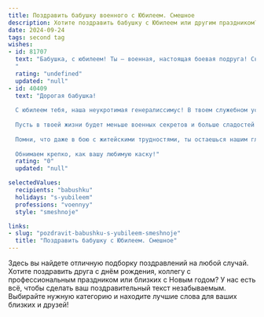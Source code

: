 ```yaml
---
title: Поздравить бабушку военного с Юбилеем. Смешное
description: Хотите поздравить бабушку с Юбилеем или другим праздником? Наш ИИ создаст незабываемое поздравление, а вы обязательно выделитесь среди других.  
date: 2024-09-24
tags: second tag
wishes:
- id: 81707
  text: "Бабушка, с юбилеем! Ты – военная, настоящая боевая подруга! Сколько лет ты стойко защищаешь нас от нашествия внуков, отбиваешь атаки сладкоежек и держишь оборону против армии игрушек! Желаем тебе крепкого здоровья, боевого духа и много-много сладкой жизни!
  "
  rating: "undefined"
  updated: "null"
- id: 40409
  text: "Дорогая бабушка!
  
  С юбилеем тебя, наша неукротимая генералиссимус! В твоем служебном уставе точно прописано: \"Защищать семью на первом месте, а потом уже Родину\". Мы знаем, что на фронте ты была беспощадной, а дома — доброй и заботливой.
  
  Пусть в твоей жизни будет меньше военных секретов и больше сладостей! Желаем, чтобы каждый день приносил только дезертирашки радости, адреналин смеха и ротацию хорошего настроения.
  
  Помни, что даже в бою с житейскими трудностями, ты остаешься нашим главным командиром и стратегом. Поздравляю с днем рождения, пусть штаб твоего счастья всегда будет на боевом посту!
  
  Обнимаем крепко, как вашу любимую каску!"
  rating: "0"
  updated: "null"

selectedValues:
  recipients: "babushku"
  holidays: "s-yubileem"
  professions: "voennyy"
  style: "smeshnoje"

links:
- slug: "pozdravit-babushku-s-yubileem-smeshnoje"
  title: "Поздравить бабушку с Юбилеем. Смешное"
---
```


Здесь вы найдете отличную подборку поздравлений на любой случай. 
Хотите поздравить друга с днём рождения, коллегу с профессиональным праздником или близких с Новым годом? У нас есть всё, чтобы сделать ваш поздравительный текст незабываемым. Выбирайте нужную категорию и находите лучшие слова для ваших близких и друзей!
